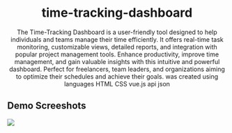 <h1 align="center">time-tracking-dashboard</h1>
<p align="center">The Time-Tracking Dashboard is a user-friendly tool designed to help individuals and teams manage their time efficiently. It offers real-time task monitoring, customizable views, detailed reports, and integration with popular project management tools. Enhance productivity, improve time management, and gain valuable insights with this intuitive and powerful dashboard. Perfect for freelancers, team leaders, and organizations aiming to optimize their schedules and achieve their goals. was created using languages HTML CSS vue.js api json</p>

<h2>Demo Screeshots</h2>
<img src="https://github.com/the-artist-web/time-tracking-dashboard/assets/162612001/c02bee18-d561-4649-b5bf-aea35d4c163f">
